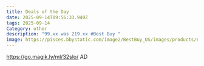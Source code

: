```yaml
---
title: Deals of the Day
date: 2025-09-14T09:56:33.940Z
tags: 2025-09-14
Category: other
description: "99.xx was 219.xx #Best Buy "
image: https://pisces.bbystatic.com/image2/BestBuy_US/images/products/6548/6548487_sd.jpg;maxHeight=1080;maxWidth=900?format=webp
---
```

https://go.magik.ly/ml/32slo/
AD